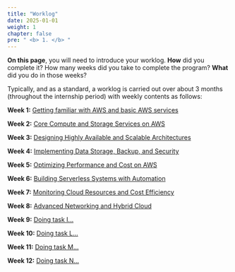 ```yaml
---
title: "Worklog"
date: 2025-01-01
weight: 1
chapter: false
pre: " <b> 1. </b> "
---
```


**On this page**, you will need to introduce your worklog. **How** did you complete it? How many weeks did you take to complete the program? **What** did you do in those weeks?

Typically, and as a standard, a worklog is carried out over about 3 months (throughout the internship period) with weekly contents as follows:

**Week 1:**   [Getting familiar with AWS and basic AWS services](1.1-week1/)

**Week 2:**   [Core Compute and Storage Services on AWS](1.2-week2/)

**Week 3:**   [Designing Highly Available and Scalable Architectures](1.3-week3/)

**Week 4:**   [Implementing Data Storage, Backup, and Security](1.4-week4/)

**Week 5:**   [Optimizing Performance and Cost on AWS](1.5-week5/)

**Week 6:**   [Building Serverless Systems with Automation](1.6-week6/)

**Week 7:**   [Monitoring Cloud Resources and Cost Efficiency](1.7-week7/)

**Week 8:**   [Advanced Networking and Hybrid Cloud](1.8-week8/)

**Week 9:**   [Doing task I...](1.9-week9/)

**Week 10:**   [Doing task L...](1.10-week10/)

**Week 11:**   [Doing task M...](1.11-week11/)

**Week 12:** [Doing task N...](1.12-week12/)
